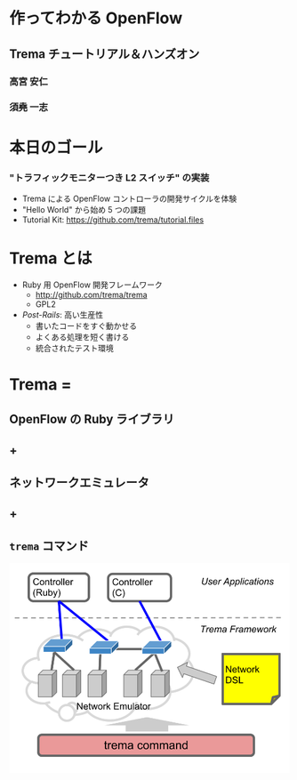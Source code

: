 <!SLIDE title-slide>
# 作ってわかる OpenFlow ########################################################
## Trema チュートリアル＆ハンズオン

### 高宮 安仁
### 須堯 一志


<!SLIDE incremental>
# 本日のゴール #################################################################

### "トラフィックモニターつき L2 スイッチ" の実装

* Trema による OpenFlow コントローラの開発サイクルを体験
* "Hello World" から始め 5 つの課題
* Tutorial Kit: <https://github.com/trema/tutorial.files>


<!SLIDE incremental>
# Trema とは ################################################################

* Ruby 用 OpenFlow 開発フレームワーク
  * <http://github.com/trema/trema>
  * GPL2
* <i>Post-Rails</i>: 高い生産性
  * 書いたコードをすぐ動かせる
  * よくある処理を短く書ける
  * 統合されたテスト環境


<!SLIDE>
# Trema = ######################################################################
## OpenFlow の Ruby ライブラリ
## +
## ネットワークエミュレータ
## +
## `trema` コマンド


<!SLIDE center>
![overview](overview.png)
